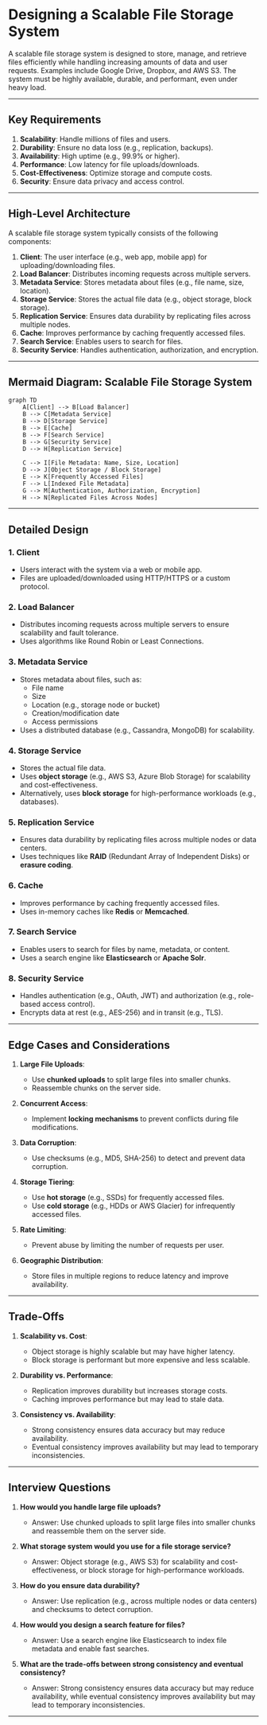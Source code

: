 # **Designing a Scalable File Storage System**

A scalable file storage system is designed to store, manage, and retrieve files efficiently while handling increasing amounts of data and user requests. Examples include Google Drive, Dropbox, and AWS S3. The system must be highly available, durable, and performant, even under heavy load.

---

## **Key Requirements**

1. **Scalability**: Handle millions of files and users.
2. **Durability**: Ensure no data loss (e.g., replication, backups).
3. **Availability**: High uptime (e.g., 99.9% or higher).
4. **Performance**: Low latency for file uploads/downloads.
5. **Cost-Effectiveness**: Optimize storage and compute costs.
6. **Security**: Ensure data privacy and access control.

---

## **High-Level Architecture**

A scalable file storage system typically consists of the following components:

1. **Client**: The user interface (e.g., web app, mobile app) for uploading/downloading files.
2. **Load Balancer**: Distributes incoming requests across multiple servers.
3. **Metadata Service**: Stores metadata about files (e.g., file name, size, location).
4. **Storage Service**: Stores the actual file data (e.g., object storage, block storage).
5. **Replication Service**: Ensures data durability by replicating files across multiple nodes.
6. **Cache**: Improves performance by caching frequently accessed files.
7. **Search Service**: Enables users to search for files.
8. **Security Service**: Handles authentication, authorization, and encryption.

---

## **Mermaid Diagram: Scalable File Storage System**

```mermaid
graph TD
    A[Client] --> B[Load Balancer]
    B --> C[Metadata Service]
    B --> D[Storage Service]
    B --> E[Cache]
    B --> F[Search Service]
    B --> G[Security Service]
    D --> H[Replication Service]

    C --> I[File Metadata: Name, Size, Location]
    D --> J[Object Storage / Block Storage]
    E --> K[Frequently Accessed Files]
    F --> L[Indexed File Metadata]
    G --> M[Authentication, Authorization, Encryption]
    H --> N[Replicated Files Across Nodes]
```

---

## **Detailed Design**

### **1. Client**

- Users interact with the system via a web or mobile app.
- Files are uploaded/downloaded using HTTP/HTTPS or a custom protocol.

### **2. Load Balancer**

- Distributes incoming requests across multiple servers to ensure scalability and fault tolerance.
- Uses algorithms like Round Robin or Least Connections.

### **3. Metadata Service**

- Stores metadata about files, such as:
  - File name
  - Size
  - Location (e.g., storage node or bucket)
  - Creation/modification date
  - Access permissions
- Uses a distributed database (e.g., Cassandra, MongoDB) for scalability.

### **4. Storage Service**

- Stores the actual file data.
- Uses **object storage** (e.g., AWS S3, Azure Blob Storage) for scalability and cost-effectiveness.
- Alternatively, uses **block storage** for high-performance workloads (e.g., databases).

### **5. Replication Service**

- Ensures data durability by replicating files across multiple nodes or data centers.
- Uses techniques like **RAID** (Redundant Array of Independent Disks) or **erasure coding**.

### **6. Cache**

- Improves performance by caching frequently accessed files.
- Uses in-memory caches like **Redis** or **Memcached**.

### **7. Search Service**

- Enables users to search for files by name, metadata, or content.
- Uses a search engine like **Elasticsearch** or **Apache Solr**.

### **8. Security Service**

- Handles authentication (e.g., OAuth, JWT) and authorization (e.g., role-based access control).
- Encrypts data at rest (e.g., AES-256) and in transit (e.g., TLS).

---

## **Edge Cases and Considerations**

1. **Large File Uploads**:

   - Use **chunked uploads** to split large files into smaller chunks.
   - Reassemble chunks on the server side.

2. **Concurrent Access**:

   - Implement **locking mechanisms** to prevent conflicts during file modifications.

3. **Data Corruption**:

   - Use checksums (e.g., MD5, SHA-256) to detect and prevent data corruption.

4. **Storage Tiering**:

   - Use **hot storage** (e.g., SSDs) for frequently accessed files.
   - Use **cold storage** (e.g., HDDs or AWS Glacier) for infrequently accessed files.

5. **Rate Limiting**:

   - Prevent abuse by limiting the number of requests per user.

6. **Geographic Distribution**:
   - Store files in multiple regions to reduce latency and improve availability.

---

## **Trade-Offs**

1. **Scalability vs. Cost**:

   - Object storage is highly scalable but may have higher latency.
   - Block storage is performant but more expensive and less scalable.

2. **Durability vs. Performance**:

   - Replication improves durability but increases storage costs.
   - Caching improves performance but may lead to stale data.

3. **Consistency vs. Availability**:
   - Strong consistency ensures data accuracy but may reduce availability.
   - Eventual consistency improves availability but may lead to temporary inconsistencies.

---

## **Interview Questions**

1. **How would you handle large file uploads?**

   - Answer: Use chunked uploads to split large files into smaller chunks and reassemble them on the server side.

2. **What storage system would you use for a file storage service?**

   - Answer: Object storage (e.g., AWS S3) for scalability and cost-effectiveness, or block storage for high-performance workloads.

3. **How do you ensure data durability?**

   - Answer: Use replication (e.g., across multiple nodes or data centers) and checksums to detect corruption.

4. **How would you design a search feature for files?**

   - Answer: Use a search engine like Elasticsearch to index file metadata and enable fast searches.

5. **What are the trade-offs between strong consistency and eventual consistency?**
   - Answer: Strong consistency ensures data accuracy but may reduce availability, while eventual consistency improves availability but may lead to temporary inconsistencies.

---
